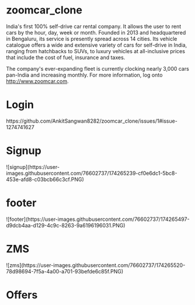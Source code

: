 # zoomcar_clone
 India's first 100% self-drive car rental company. It allows the user to rent cars by the hour, day, week or month. Founded in 2013 and headquartered in Bengaluru, its service is presently spread across 14 cities. Its vehicle catalogue offers a wide and extensive variety of cars for self-drive in India, ranging from hatchbacks to SUVs, to luxury vehicles at all-inclusive prices that include the cost of fuel, insurance and taxes.

The company's ever-expanding fleet is currently clocking nearly 3,000 cars pan-India and increasing monthly. For more information, log onto http://www.zoomcar.com. 


<h1>Login</h1>
https://github.com/AnkitSangwan8282/zoomcar_clone/issues/1#issue-1274741627

<h1>Signup</h1>
![signup](https://user-images.githubusercontent.com/76602737/174265239-cf0e6dc1-5bc8-453e-afd8-c03bcb66c3cf.PNG)


<h1>footer</h1>
![footer](https://user-images.githubusercontent.com/76602737/174265497-d9dcb4aa-d129-4c9c-8263-9a6196196031.PNG)

<h1>ZMS</h1>
![zms](https://user-images.githubusercontent.com/76602737/174265520-78d98694-7f5a-4a00-a701-93befde6c85f.PNG)

<h1>Offers</h1
![offers](https://user-images.githubusercontent.com/76602737/174265564-bfe57ce1-0933-4c8e-a58b-62036d54201f.PNG)
